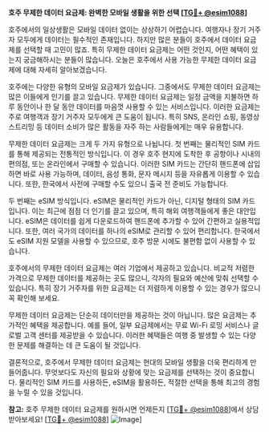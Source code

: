 **호주 무제한 데이터 요금제: 완벽한 모바일 생활을 위한 선택 [[TG💪+ @esim1088](https://t.me/s/esim1088)]**

호주에서의 일상생활은 모바일 데이터 없이는 상상하기 어렵습니다. 여행자나 장기 거주자 모두에게 데이터는 필수적인 존재입니다. 하지만 많은 분들이 호주에서 데이터 요금제를 선택할 때 고민이 많죠. 특히 무제한 데이터 요금제는 어떤 것인지, 어떤 혜택이 있는지 궁금해하시는 분들이 많습니다. 오늘은 호주에서 사용 가능한 무제한 데이터 요금제에 대해 자세히 알아보겠습니다.

호주에는 다양한 유형의 모바일 요금제가 있습니다. 그중에서도 무제한 데이터 요금제는 많은 이들에게 인기를 끌고 있습니다. 무제한 데이터 요금제는 일정 금액을 지불하면 하루 동안이나 한 달 동안 데이터를 마음껏 사용할 수 있는 서비스입니다. 이러한 요금제는 주로 여행객과 장기 거주자 모두에게 큰 도움이 됩니다. 특히 SNS, 온라인 쇼핑, 동영상 스트리밍 등 데이터 소비가 많은 활동을 자주 하는 사람들에게는 매우 유용합니다.

무제한 데이터 요금제는 크게 두 가지 유형으로 나뉩니다. 첫 번째는 물리적인 SIM 카드를 통해 제공되는 전통적인 방식입니다. 이 경우 호주 현지에 도착한 후 공항이나 시내의 편의점, 또는 온라인에서 구매할 수 있습니다. 이러한 SIM 카드는 간단히 핸드폰에 삽입하면 바로 사용 가능하며, 데이터, 음성 통화, 문자 메시지 등을 자유롭게 이용할 수 있습니다. 또한, 한국에서 사전에 구매할 수도 있으니 출국 전 준비도 가능합니다.

두 번째는 eSIM 방식입니다. eSIM은 물리적인 카드가 아닌, 디지털 형태의 SIM 카드입니다. 이는 최근에 점점 더 인기를 끌고 있으며, 특히 해외 여행객들에게 좋은 대안입니다. eSIM은 데이터를 쉽게 다운로드하여 핸드폰에 추가할 수 있어 간편하고 실용적입니다. 또한, 여러 국가의 데이터를 하나의 eSIM로 관리할 수 있어 편리합니다. 한국에서도 eSIM 지원 모델을 사용할 수 있으므로, 호주 방문 시에도 불편함 없이 사용할 수 있습니다.

호주에서의 무제한 데이터 요금제는 여러 기업에서 제공하고 있습니다. 비교적 저렴한 가격으로 무제한 데이터를 제공하는 곳도 많으니, 각자의 필요와 예산에 맞춰 선택할 수 있습니다. 특히 장기 거주자를 위한 요금제는 더 저렴하게 이용할 수 있는 경우가 많으니 꼭 확인해 보세요.

무제한 데이터 요금제는 단순히 데이터만을 제공하는 것이 아닙니다. 많은 요금제는 추가적인 혜택을 제공합니다. 예를 들어, 일부 요금제에서는 무료 Wi-Fi 로밍 서비스나 글로벌 고객 센터를 제공받을 수 있습니다. 이러한 혜택들은 여행 중 발생할 수 있는 다양한 문제를 해결하는 데 큰 도움이 될 것입니다.

결론적으로, 호주에서 무제한 데이터 요금제는 현대의 모바일 생활을 더욱 편리하게 만들어줍니다. 무엇보다도 자신의 필요와 상황에 맞는 요금제를 선택하는 것이 중요합니다. 물리적인 SIM 카드를 사용하든, eSIM을 활용하든, 적절한 선택을 통해 최고의 경험을 누릴 수 있을 것입니다.

**참고:** 호주 무제한 데이터 요금제를 원하시면 언제든지 [[TG💪+ @esim1088](https://t.me/s/esim1088)]에서 상담받아보세요! [[TG💪+ @esim1088](https://t.me/s/esim1088)] ![Image](https://i.postimg.cc/Y0z9fWf4/image.png)]